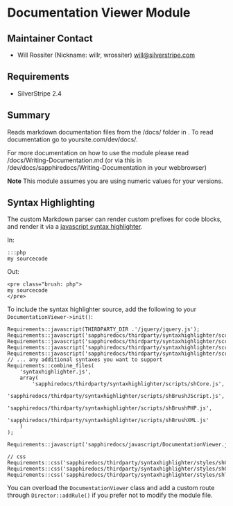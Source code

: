 # Documentation Viewer Module

## Maintainer Contact

* Will Rossiter (Nickname: willr, wrossiter) 
 <will@silverstripe.com>

## Requirements

* SilverStripe 2.4

## Summary

Reads markdown documentation files from the /docs/ folder in . To read documentation go to yoursite.com/dev/docs/.

For more documentation on how to use the module please read /docs/Writing-Documentation.md 
(or via this in /dev/docs/sapphiredocs/Writing-Documentation in your webbrowser)

**Note** This module assumes you are using numeric values for your versions.

## Syntax Highlighting ##

The custom Markdown parser can render custom prefixes for code blocks,
and render it via a [javascript syntax highlighter](http://alexgorbatchev.com/SyntaxHighlighter).

In:

	:::php
	my sourcecode
	
Out:

	<pre class="brush: php">
	my sourcecode
	</pre>
	
To include the syntax highlighter source, add the following to your `DocumentationViewer->init()`:

	Requirements::javascript(THIRDPARTY_DIR .'/jquery/jquery.js');
	Requirements::javascript('sapphiredocs/thirdparty/syntaxhighlighter/scripts/shCore.js');
	Requirements::javascript('sapphiredocs/thirdparty/syntaxhighlighter/scripts/shBrushJScript.js');
	Requirements::javascript('sapphiredocs/thirdparty/syntaxhighlighter/scripts/shBrushPHP.js');
	Requirements::javascript('sapphiredocs/thirdparty/syntaxhighlighter/scripts/shBrushXML.js');
	// ... any additional syntaxes you want to support
	Requirements::combine_files(
		'syntaxhighlighter.js',
		array(
			'sapphiredocs/thirdparty/syntaxhighlighter/scripts/shCore.js',
			'sapphiredocs/thirdparty/syntaxhighlighter/scripts/shBrushJScript.js',
			'sapphiredocs/thirdparty/syntaxhighlighter/scripts/shBrushPHP.js',
			'sapphiredocs/thirdparty/syntaxhighlighter/scripts/shBrushXML.js'
		)
	);
	
	Requirements::javascript('sapphiredocs/javascript/DocumentationViewer.js');

	// css
	Requirements::css('sapphiredocs/thirdparty/syntaxhighlighter/styles/shCore.css');
	Requirements::css('sapphiredocs/thirdparty/syntaxhighlighter/styles/shCoreDefault.css');
	Requirements::css('sapphiredocs/thirdparty/syntaxhighlighter/styles/shThemeRDark.css');
	
You can overload the `DocumentationViewer` class and add a custom route through `Director::addRule()`
if you prefer not to modify the module file.
